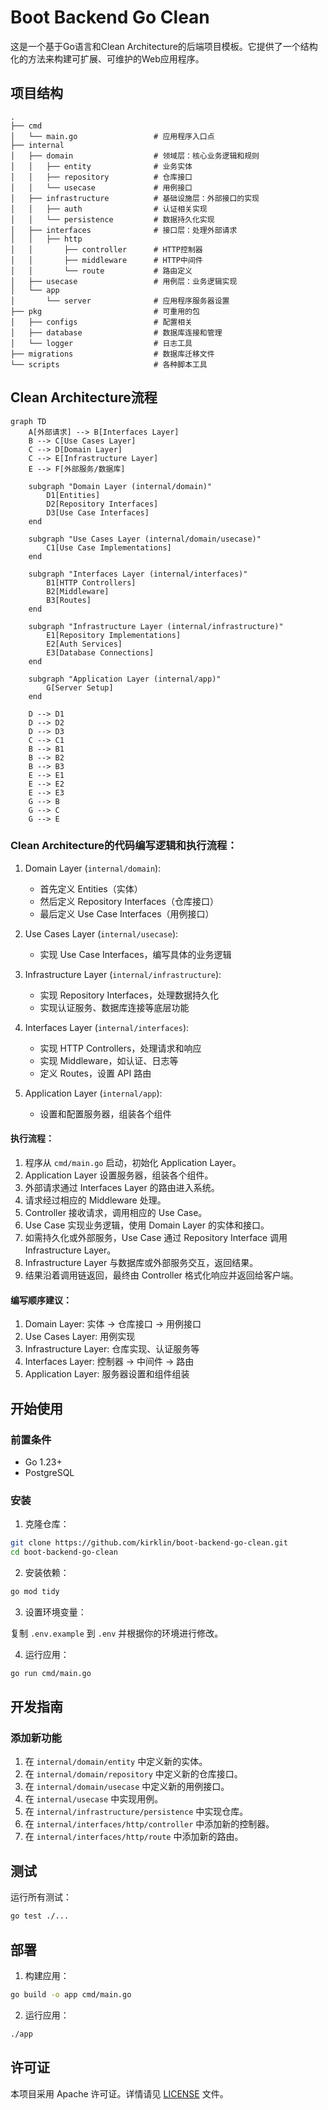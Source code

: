 # Boot Backend Go Clean

这是一个基于Go语言和Clean Architecture的后端项目模板。它提供了一个结构化的方法来构建可扩展、可维护的Web应用程序。

## 项目结构

```
.
├── cmd
│   └── main.go                 # 应用程序入口点
├── internal
│   ├── domain                  # 领域层：核心业务逻辑和规则
│   │   ├── entity              # 业务实体
│   │   ├── repository          # 仓库接口
│   │   └── usecase             # 用例接口
│   ├── infrastructure          # 基础设施层：外部接口的实现
│   │   ├── auth                # 认证相关实现
│   │   └── persistence         # 数据持久化实现
│   ├── interfaces              # 接口层：处理外部请求
│   │   ├── http
│   │       ├── controller      # HTTP控制器
│   │       ├── middleware      # HTTP中间件
│   │       └── route           # 路由定义
│   ├── usecase                 # 用例层：业务逻辑实现
│   └── app
│       └── server              # 应用程序服务器设置
├── pkg                         # 可重用的包
│   ├── configs                 # 配置相关
│   ├── database                # 数据库连接和管理
│   └── logger                  # 日志工具
├── migrations                  # 数据库迁移文件
└── scripts                     # 各种脚本工具
```

## Clean Architecture流程

```mermaid
graph TD
    A[外部请求] --> B[Interfaces Layer]
    B --> C[Use Cases Layer]
    C --> D[Domain Layer]
    C --> E[Infrastructure Layer]
    E --> F[外部服务/数据库]

    subgraph "Domain Layer (internal/domain)"
        D1[Entities]
        D2[Repository Interfaces]
        D3[Use Case Interfaces]
    end

    subgraph "Use Cases Layer (internal/domain/usecase)"
        C1[Use Case Implementations]
    end

    subgraph "Interfaces Layer (internal/interfaces)"
        B1[HTTP Controllers]
        B2[Middleware]
        B3[Routes]
    end

    subgraph "Infrastructure Layer (internal/infrastructure)"
        E1[Repository Implementations]
        E2[Auth Services]
        E3[Database Connections]
    end

    subgraph "Application Layer (internal/app)"
        G[Server Setup]
    end

    D --> D1
    D --> D2
    D --> D3
    C --> C1
    B --> B1
    B --> B2
    B --> B3
    E --> E1
    E --> E2
    E --> E3
    G --> B
    G --> C
    G --> E
```

### Clean Architecture的代码编写逻辑和执行流程：

1. Domain Layer (`internal/domain`):
   - 首先定义 Entities（实体）
   - 然后定义 Repository Interfaces（仓库接口）
   - 最后定义 Use Case Interfaces（用例接口）

2. Use Cases Layer (`internal/usecase`):
   - 实现 Use Case Interfaces，编写具体的业务逻辑

3. Infrastructure Layer (`internal/infrastructure`):
   - 实现 Repository Interfaces，处理数据持久化
   - 实现认证服务、数据库连接等底层功能

4. Interfaces Layer (`internal/interfaces`):
   - 实现 HTTP Controllers，处理请求和响应
   - 实现 Middleware，如认证、日志等
   - 定义 Routes，设置 API 路由

5. Application Layer (`internal/app`):
   - 设置和配置服务器，组装各个组件

#### 执行流程：

1. 程序从 `cmd/main.go` 启动，初始化 Application Layer。
2. Application Layer 设置服务器，组装各个组件。
3. 外部请求通过 Interfaces Layer 的路由进入系统。
4. 请求经过相应的 Middleware 处理。
5. Controller 接收请求，调用相应的 Use Case。
6. Use Case 实现业务逻辑，使用 Domain Layer 的实体和接口。
7. 如需持久化或外部服务，Use Case 通过 Repository Interface 调用 Infrastructure Layer。
8. Infrastructure Layer 与数据库或外部服务交互，返回结果。
9. 结果沿着调用链返回，最终由 Controller 格式化响应并返回给客户端。

#### 编写顺序建议：

1. Domain Layer: 实体 -> 仓库接口 -> 用例接口
2. Use Cases Layer: 用例实现
3. Infrastructure Layer: 仓库实现、认证服务等
4. Interfaces Layer: 控制器 -> 中间件 -> 路由
5. Application Layer: 服务器设置和组件组装

## 开始使用

### 前置条件

- Go 1.23+
- PostgreSQL

### 安装

1. 克隆仓库：

```bash
git clone https://github.com/kirklin/boot-backend-go-clean.git
cd boot-backend-go-clean
```

2. 安装依赖：

```bash
go mod tidy
```

3. 设置环境变量：

复制 `.env.example` 到 `.env` 并根据你的环境进行修改。

4. 运行应用：

```bash
go run cmd/main.go
```

## 开发指南

### 添加新功能

1. 在 `internal/domain/entity` 中定义新的实体。
2. 在 `internal/domain/repository` 中定义新的仓库接口。
3. 在 `internal/domain/usecase` 中定义新的用例接口。
4. 在 `internal/usecase` 中实现用例。
5. 在 `internal/infrastructure/persistence` 中实现仓库。
6. 在 `internal/interfaces/http/controller` 中添加新的控制器。
7. 在 `internal/interfaces/http/route` 中添加新的路由。

## 测试

运行所有测试：

```bash
go test ./...
```

## 部署

1. 构建应用：

```bash
go build -o app cmd/main.go
```

2. 运行应用：

```bash
./app
```

## 许可证

本项目采用 Apache 许可证。详情请见 [LICENSE](LICENSE) 文件。